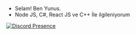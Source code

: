 - Selam! Ben Yunus.
- Node JS, C#, React JS ve C++ İle ilgileniyorum

[![Discord Presence](https://lanyard.cnrad.dev/api/881342328730714122)](https://discord.com/users/881342328730714122)
